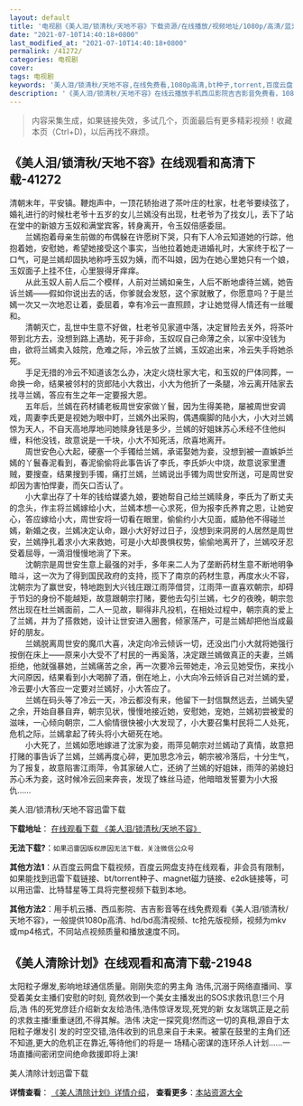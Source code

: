 ```yaml
---
layout: default
title: '电视剧《美人泪/锁清秋/天地不容》下载资源/在线播放/视频地址/1080p/高清/蓝光'
date: "2021-07-10T14:40:18+0800"
last_modified_at: "2021-07-10T14:40:18+0800"
permalink: /41272/
categories: 电视剧
cover:
tags: 电视剧
keywords: '美人泪/锁清秋/天地不容,在线免费看,1080p高清,bt种子,torrent,百度云盘,magnet,磁力链,迅雷下载资源'
description: '《美人泪/锁清秋/天地不容》在线云播放手机西瓜影院吉吉影音免费看，1080p高清bd/hd未删减完整版和tc抢先枪版，mkv/mp4格式，附带bt/torrent种子、magnet/磁力链、百度云盘、网盘资源迅雷下载链接'
---
```


>内容采集生成，如果链接失效，多试几个，页面最后有更多精彩视频！收藏本页（Ctrl+D)，以后再找不麻烦。


## 《美人泪/锁清秋/天地不容》在线观看和高清下载-41272

清朝末年，平安镇。鞭炮声中，一顶花轿抬进了茶叶庄的杜家，杜老爷要续弦了，婚礼进行的时候杜老爷十五岁的女儿兰嫣没有出现，杜老爷为了找女儿，丢下了站在堂中的新娘方玉奴和满堂宾客，转身离开，令玉奴倍感委屈。<br />　　兰嫣抱着母亲生前做的布偶躲在许愿树下哭，只有下人冷云知道她的行踪，他抱着她，安慰她，希望她接受这个事实，当他拉着她走进婚礼时，大家终于松了一口气，可是兰嫣却固执地称呼玉奴为姨，而不叫娘，因为在她心里她只有一个娘，玉奴面子上挂不住，心里狠得牙痒痒。<br />　　从此玉奴人前人后二个模样，人前对兰嫣如亲生，人后不断地虐待兰嫣，她告诉兰嫣&mdash;—假如你说出去的话，你爹就会发怒，这个家就散了，你愿意吗？于是兰嫣一次又一次地忍让着，委屈着，幸有冷云一直照顾，才让她觉得人情还有一丝暖和。<br />　　清朝灭亡，乱世中生意不好做，杜老爷见家道中落，决定冒险去关外，将茶叶带到北方去，没想到路上遇劫，死于非命，玉奴叹自己命薄之余，以家中没钱为由，欲将兰嫣卖入妓院，危难之际，冷云放了兰嫣，玉奴追出来，冷云失手将她杀死。<br />　　手足无措的冷云不知道该怎么办，决定火烧杜家大宅，和玉奴的尸体同葬，一命换一命，结果被邻村的货郎陆小大救出，小大为他折了一条腿，冷云离开陆家去找寻兰嫣，答应有生之年一定要报大恩。<br />　　五年后，兰嫣在药材铺老板周世安家做丫鬟，因为生得美艳，屡被周世安调戏，周妻李氏更是视她为眼中盯，兰嫣外出采购，偶遇瘸脚的陆小大，小大对兰嫣惊为天人，不自天高地厚地问她赎身钱是多少，兰嫣的好姐妹苏心禾经不住他纠缠，料他没钱，故意说是一千块，小大不知死活，欣喜地离开。<br />　　周世安色心大起，硬塞一个手镯给兰嫣，承诺娶她为妾，没想到被一直嫉妒兰嫣的丫鬟春泥看到，春泥偷偷将此事告诉了李氏，李氏妒火中烧，故意说家里遭贼，要搜查，结果搜到手镯，痛打兰嫣，兰嫣说出手镯为周世安所送，可是周世安却因为害怕悍妻，而矢口否认了。<br />　　小大拿出存了十年的钱给媒婆九娘，要她帮自己给兰嫣赎身，李氏为了断丈夫的念头，作主将兰嫣嫁给小大，兰嫣本想一心求死，但为报李氏养育之恩，让她安心，答应嫁给小大，周世安将一切看在眼里，偷偷约小大见面，威胁他不得碰兰嫣，新婚之夜，兰嫣决定认命，跟小大好好过日子，没想到来洞房的人居然是周世安，兰嫣挣扎着求小大来救她，可是小大却畏惧权势，偷偷地离开了，兰嫣咬牙忍受着屈辱，一滴泪慢慢地淌了下来。<br />　　沈朝宗是周世安生意上最强的对手，多年来二人为了垄断药材生意不断地明争暗斗，这一次为了得到国民政府的支持，揽下了南京的药材生意，再度水火不容，沈朝宗为了赢世安，特地跑到大兴钱庄跟江雨萍借贷，江雨萍一直喜欢朝宗，却碍于节妇的身份不能越矩，故意跟朝宗打赌，要他去勾引兰嫣，七夕的夜晚，朝宗忽然出现在杜兰嫣面前，二人一见故，聊得非凡投机，在相处过程中，朝宗真的爱上了兰嫣，并为了搭救她，设计让世安进入圈套，倾家荡产，可是兰嫣却把他当成最好的朋友。<br />　　兰嫣脱离周世安的魔爪大喜，决定向冷云倾诉一切，还没出门小大就将她强行按倒在床上——原来小大受不了村民的一再奚落，决定跟兰嫣做真正的夫妻，兰嫣拒绝，他就强暴她，兰嫣痛苦之余，再一次要冷云带她走，冷云见她受伤，来找小大问原因，结果看到小大喝醉了酒，倒在地上，小大向冷云倾诉自己对兰嫣的爱，冷云要小大答应一定要对兰嫣好，小大答应了。<br />　　兰嫣在码头等了冷云一天，冷云都没有来，他留下一封信飘然远去，兰嫣失望之余，开始自暴自弃，朝宗见状，慢慢地接近她，安慰她，宠她，兰嫣初尝被爱的滋味，一心倾向朝宗，二人偷情很快被小大发现了，小大要召集村民将二人处死，危机之际，兰嫣拿起了砖头将小大砸死在地。<br />　　小大死了，兰嫣如愿地嫁进了沈家为妾，雨萍见朝宗对兰嫣动了真情，故意把打赌的事告诉了兰嫣，兰嫣再度心碎，更加思念冷云，朝宗被冷落后，十分生气，为了报复，故意陷害江雨萍，令其家破人亡，还纳了兰嫣的好姐妹，雨萍的弟媳妇苏心禾为妾，这时候冷云回来奔丧，发现了蛛丝马迹，他暗暗发誓要为小大报仇&hellip;…


美人泪/锁清秋/天地不容迅雷下载

**下载地址**： [在线观看下载 《美人泪/锁清秋/天地不容》](https://www.993dy.com//vod-detail-id-11039.html) 


**无法下载?**：`如果迅雷因版权原因无法下载，关注微信公众号 `

**其他方法1**：从百度云网盘下载视频，百度云网盘支持在线观看，非会员有限制，如果能找到迅雷下载链接、bt/torrent种子、magnet磁力链接、e2dk链接等，可以用迅雷、比特彗星等工具将完整视频下载到本地。

**其他方法2**：用手机云播、西瓜影院、吉吉影音等在线免费观看《美人泪/锁清秋/天地不容》，一般提供1080p高清、hd/bd高清视频、tc抢先版视频，视频为mkv或mp4格式，不同站点视频质量和播放速度不同。


## 《美人清除计划》在线观看和高清下载-21948

太阳粒子爆发,影响地球通信质量。刚刚失恋的男主角 浩伟,沉溺于网络直播间、享受着美女主播们安慰的时刻, 竟然收到一个美女主播发出的SOS求救讯息!三个月后,浩 伟的死党彦廷介绍新女友给浩伟,浩伟惊讶发现,死党的新 女友瑞筑正是之前的求救主播!重重谜团,不得其解。浩伟 决定一探究竟!然而这一切的真相,源自于太阳粒子爆发引 发的时空交错,浩伟收到的讯息来自于未来。被蒙在鼓里的主角们还不知道,更大的危机正在靠近,等待他们的将是一 场精心密谋的连环杀人计划......一场直播间密闭空间绝命救援即将上演!


美人清除计划迅雷下载

**详情查看**： [《美人清除计划》详情介绍](/movie/21948/)， **查看更多**：[本站资源大全](/movie/t/all/)

